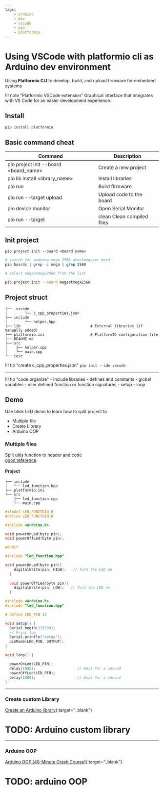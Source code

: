 ```yaml
---
tags:
    - arduino
    - dev
    - vscode
    - pio
    - platformio
---
```


# Using VSCode with platformio cli as Arduino dev environment
Using **Platformio CLI** to develop, build, and upload firmware for embedded systems


!!! note "Platformio VSCode extension"
    Graphical interface that integrates with VS Code for an easier development experience.
     
## Install

```bash
pip install platformio
```

## Basic command cheat 

| Command |	Description |
| ------ | ----------- |
|pio project init --board <board_name>	| Create a new project|
|pio lib install <library_name>	| Install libraries|
|pio run |	Build firmware|
|pio run --target upload |	Upload code to the board|
|pio device monitor	| Open Serial Monitor|
|pio run --target | clean	Clean compiled files|


## Init project

```
pio project init --board <board name>
```

```bash
# search for arduino mega 2560 atmelmegaavr bord
pio boards | grep -i mega | grep 2560

# select megaatmega2560 from the list

pio project init --board megaatmega2560
```

## Project struct

```
├── .vscode
|        └── c_cpp_properties.json
├── include
|        └── helper.hpp
├── lib                                # External libraries (if manually added)
├── platformio.ini                     # PlatformIO configuration file
├── README.md
├── src
|    ├── helper.cpp
|    └── main.cpp
└── test
```

!!! tip "create c_cpp_properties.json"
    ```
    pio init --ide vscode
    ```
     

---

!!! tip "code organize"
    - include libraries
    - defines and constants
    - global variables
    - user defined function or function signatures
    - setup
    - loop
     
## Demo

Use blink LED demo to learn how to split project to

- Multiple file
- Create Library
- Arduino OOP


### Multiple files
Split utils function to header and code  
[good reference](https://youtu.be/BdstuZP6l5E)

#### Project
```
├── include
│   └── led_function.hpp
├── platformio.ini
└── src
    ├── led_function.cpp
    └── main.cpp
```

```cpp title="lef_function.hpp"
#ifndef LED_FUNCTUIN_H
#define LED_FUNCTUIN_H

#include <Arduino.h>

void powerOnLed(byte pin);
void powerOffLed(byte pin);

#endif
```

```cpp title="lef_function.cpp"
#include "led_function.hpp"

void powerOnLed(byte pin){
    digitalWrite(pin, HIGH);   // Turn the LED on
  }
  
  void powerOffLed(byte pin){
    digitalWrite(pin, LOW);   // Turn the LED on
  }
```

```cpp title="main.cpp"
#include <Arduino.h>
#include "led_function.hpp"

# define LED_PIN 13

void setup() {
  Serial.begin(115200);
  // Print log
  Serial.println("setup");
  pinMode(LED_PIN, OUTPUT);
}

void loop() {

  powerOnLed(LED_PIN);
  delay(1000);                   // Wait for a second
  powerOffLed(LED_PIN);
  delay(1000);                   // Wait for a second
}
```

---

### Create custom Library
[Create an Arduino library](https://youtu.be/IiZl3p-ZohM){:target="_blank"}

# TODO: Arduino custom library

---

### Arduino OOP
[Arduino OOP [40-Minute Crash Course]](https://youtu.be/cUVryWbVkXk){:target="_blank"}

# TODO: arduino OOP 